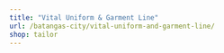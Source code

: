 ```yaml
---
title: "Vital Uniform & Garment Line"
url: /batangas-city/vital-uniform-and-garment-line/
shop: tailor
---
```

